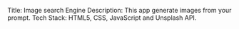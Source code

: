 Title: Image search Engine
Description: This app generate images from your prompt.
Tech Stack: HTML5, CSS, JavaScript and Unsplash API.
